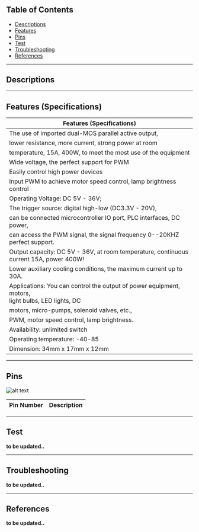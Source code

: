 #

## Table of Contents

-   [Descriptions](#descriptions)
-   [Features](#features)
-   [Pins](#pins)
-   [Test](#test-code)
-   [Troubleshooting](#troubleshooting)
-   [References](#references)

---

## Descriptions

---

## Features (Specifications)

| Features (Specifications)                                                                            |
| ---------------------------------------------------------------------------------------------------- |
| The use of imported dual-MOS parallel active output,                                                 |
| lower resistance, more current, strong power at room                                                 |
| temperature, 15A, 400W, to meet the most use of the equipment                                        |
| Wide voltage, the perfect support for PWM                                                            |
| Easily control high power devices                                                                    |
| Input PWM to achieve motor speed control, lamp brightness control                                    |
| Operating Voltage: DC 5V - 36V;                                                                      |
| The trigger source: digital high-low (DC3.3V - 20V),                                                 |
| can be connected microcontroller IO port, PLC interfaces, DC power,                                  |
| can access the PWM signal, the signal frequency 0--20KHZ perfect support.                            |
| Output capacity: DC 5V - 36V, at room temperature, continuous current 15A, power 400W!               |
| Lower auxiliary cooling conditions, the maximum current up to 30A.                                   |
| Applications: You can control the output of power equipment, motors, <br>light bulbs, LED lights, DC |
| motors, micro-pumps, solenoid valves, etc.,                                                          |
| PWM, motor speed control, lamp brightness.                                                           |
| Availability: unlimited switch                                                                       |
| Operating temperature: -40-85                                                                        |
| Dimension: 34mm x 17mm x 12mm                                                                        |

---

## Pins

![alt text](https://bit.ly/3w2UOQe)

| Pin Number | Description |
| ---------- | ----------- |

---

## Test

**to be updated..**

---

## Troubleshooting

**to be updated..**

---

## References

**to be updated..**
